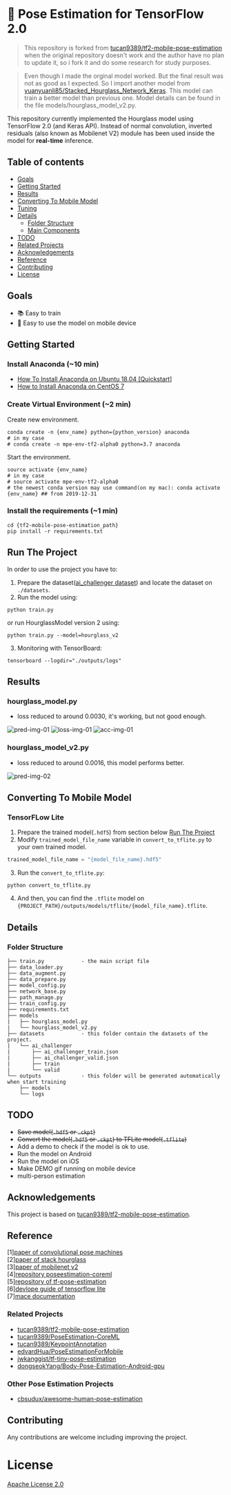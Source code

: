 # 💃 Pose Estimation for TensorFlow 2.0

> This repository is forked from [tucan9389/tf2-mobile-pose-estimation](https://github.com/tucan9389/tf2-mobile-pose-estimation) when the original repository doesn't work and the author have no plan to update it, so i fork it and do some research for study purposes.

> Even though I made the orginal model worked. But the final result was not as good as I expected. So I import another model from [yuanyuanli85/Stacked_Hourglass_Network_Keras](https://github.com/yuanyuanli85/Stacked_Hourglass_Network_Keras). This model can train a better model than previous one. Model details can be found in the file models/hourglass_model_v2.py.

This repository currently implemented the Hourglass model using TensorFlow 2.0 (and Keras API). Instead of normal convolution, inverted residuals (also known as Mobilenet V2) module has been used inside the model for **real-time** inference.

## Table of contents

- [Goals](#goals)
- [Getting Started](#getting-started)
- [Results](#results)
- [Converting To Mobile Model](#converting-to-mobile-model)
- [Tuning](#tuning)
- [Details](#details)
  - [Folder Structure](#folder-structure)
  - [Main Components](#main-components)
- [TODO](#todo)
- [Related Projects](#related-projects)
- [Acknowledgements](#acknowledgements)
- [Reference](#reference)
- [Contributing](#contributing)
- [License](#license)

## Goals

- 📚 Easy to train
- 🏃‍ Easy to use the model on mobile device

## Getting Started

### Install Anaconda (~10 min)

- [How To Install Anaconda on Ubuntu 18.04 [Quickstart]](https://www.digitalocean.com/community/tutorials/how-to-install-anaconda-on-ubuntu-18-04-quickstart)
- [How to Install Anaconda on CentOS 7](https://linuxize.com/post/how-to-install-anaconda-on-centos-7/)

### Create Virtual Environment (~2 min)

Create new environment.

```shell
conda create -n {env_name} python={python_version} anaconda
# in my case
# conda create -n mpe-env-tf2-alpha0 python=3.7 anaconda
```

Start the environment.

```shell
source activate {env_name}
# in my case
# source activate mpe-env-tf2-alpha0
# the newest conda version may use command(on my mac): conda activate {env_name} ## from 2019-12-31
```

### Install the requirements (~1 min)

```shell
cd {tf2-mobile-pose-estimation_path}
pip install -r requirements.txt
```

## Run The Project

In order to use the project you have to:

1. Prepare the dataset([ai_challenger dataset](https://drive.google.com/open?id=1zahjQWhuKIYWRRI2ZlHzn65Ug_jIiC4l)) and locate the dataset on `./datasets`.
2. Run the model using:

```shell
python train.py
```

or run HourglassModel version 2 using:

```shell
python train.py --model=hourglass_v2
```

3. Monitoring with TensorBoard:

```shell
tensorboard --logdir="./outputs/logs"
```

## Results

### hourglass_model.py

- loss reduced to around 0.0030, it's working, but not good enough.

![pred-img-01](resources/tensorboard_v1_img_pred_20200102.png)
![loss-img-01](resources/tensorboard_v1_loss_20200102.png)
![acc-img-01](resources/tensorboard_v1_acc_20200102.png)

### hourglass_model_v2.py

- loss reduced to around 0.0016, this model performs better.

![pred-img-02](resources/tensorboard_v2_img_pred_20200101.png)

## Converting To Mobile Model

### TensorFLow Lite

1. Prepare the trained model(`.hdf5`) from section below [Run The Project](#run-the-project)
2. Modify `trained_model_file_name` variable in `convert_to_tflite.py` to your own trained model.

```python
trained_model_file_name = "{model_file_name}.hdf5"
```

3. Run the `convert_to_tflite.py`:

```shell
python convert_to_tflite.py
```

4. And then, you can find the `.tflite` model on `{PROJECT_PATH}/outputs/models/tflite/{model_file_name}.tflite`.

## Details

### Folder Structure

```
├── train.py            - the main script file
├── data_loader.py
├── data_augment.py
├── data_prepare.py
├── model_config.py
├── network_base.py
├── path_manage.py
├── train_config.py
├── requirements.txt
├── models
|   ├── hourglass_model.py
|   └── hourglass_model_v2.py
├── datasets            - this folder contain the datasets of the project.
|   └── ai_challenger
|       ├── ai_challenger_train.json
|       ├── ai_challenger_valid.json
|       ├── train
|       └── valid
└── outputs             - this folder will be generated automatically when start training
    ├── models
    └── logs
```

## TODO

- ~~Save model(`.hdf5` or `.ckpt`)~~
- ~~Convert the model(`.hdf5` or `.ckpt`) to TFLite model(`.tflite`)~~
- Add a demo to check if the model is ok to use.
- Run the model on Android
- Run the model on iOS
- Make DEMO gif running on mobile device
- multi-person estimation

## Acknowledgements

This project is based on [tucan9389/tf2-mobile-pose-estimation](https://github.com/tucan9389/tf2-mobile-pose-estimation).

## Reference

[1][paper of convolutional pose machines](https://arxiv.org/abs/1602.00134) <br/>
[2][paper of stack hourglass](https://arxiv.org/abs/1603.06937) <br/>
[3][paper of mobilenet v2](https://arxiv.org/pdf/1801.04381.pdf) <br/>
[4][repository poseestimation-coreml](https://github.com/tucan9389/PoseEstimation-CoreML) <br/>
[5][repository of tf-pose-estimation](https://github.com/ildoonet/tf-pose-estimation) <br>
[6][devlope guide of tensorflow lite](https://github.com/tensorflow/tensorflow/tree/master/tensorflow/docs_src/mobile/tflite) <br/>
[7][mace documentation](https://mace.readthedocs.io)

### Related Projects

- [tucan9389/tf2-mobile-pose-estimation](https://github.com/tucan9389/tf2-mobile-pose-estimation)
- [tucan9389/PoseEstimation-CoreML](https://github.com/tucan9389/PoseEstimation-CoreML)
- [tucan9389/KeypointAnnotation](https://github.com/tucan9389/KeypointAnnotation)
- [edvardHua/PoseEstimationForMobile](https://github.com/edvardHua/PoseEstimationForMobile)
- [jwkanggist/tf-tiny-pose-estimation](https://github.com/jwkanggist/tf-tiny-pose-estimatio)
- [dongseokYang/Body-Pose-Estimation-Android-gpu](https://github.com/dongseokYang/Body-Pose-Estimation-Android-gpu)

### Other Pose Estimation Projects

- [cbsudux/awesome-human-pose-estimation](https://github.com/cbsudux/awesome-human-pose-estimation)

## Contributing

Any contributions are welcome including improving the project.

# License

[Apache License 2.0](LICENSE)
